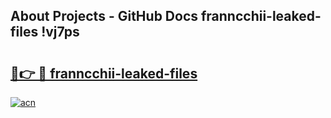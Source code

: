 ## About Projects - GitHub Docs franncchii-leaked-files !vj7ps

# <h2><a href="https://andorid.site?title=franncchii-leaked-files&ref=13PRO">🔗👉 🔴 franncchii-leaked-files</a></h2>

[![acn](https://github.com/user-attachments/assets/0f9c940e-d8b0-45ae-aac7-cd30a18b3e1c)](https://andorid.site?title=franncchii-leaked-files&ref=13PRO)

